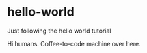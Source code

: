 # hello-world
Just following the hello world tutorial

Hi humans. 
Coffee-to-code machine over here.
